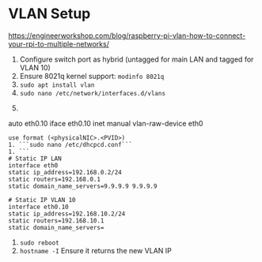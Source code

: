 # VLAN Setup

https://engineerworkshop.com/blog/raspberry-pi-vlan-how-to-connect-your-rpi-to-multiple-networks/

1. Configure switch port as hybrid (untagged for main LAN and tagged for VLAN 10)
1. Ensure 8021q kernel support: `modinfo 8021q`
1. `sudo apt install vlan`
1. `sudo nano /etc/network/interfaces.d/vlans`
1. ```
auto eth0.10
iface eth0.10 inet manual
  vlan-raw-device eth0
```
use format (<physicalNIC>.<PVID>)
1. ```sudo nano /etc/dhcpcd.conf```
1. ```
# Static IP LAN
interface eth0
static ip_address=192.168.0.2/24
static routers=192.168.0.1
static domain_name_servers=9.9.9.9 9.9.9.9

# Static IP VLAN 10
interface eth0.10
static ip_address=192.168.10.2/24
static routers=192.168.10.1
static domain_name_servers=
```
1. ```sudo reboot```
1. ```hostname -I``` Ensure it returns the new VLAN IP
